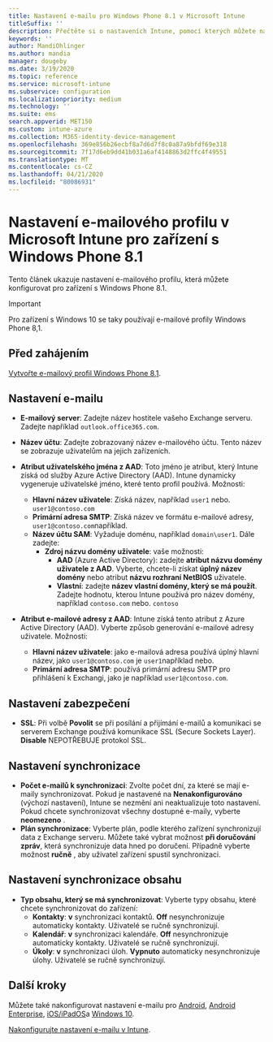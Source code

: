 ```yaml
---
title: Nastavení e-mailu pro Windows Phone 8.1 v Microsoft Intune
titleSuffix: ''
description: Přečtěte si o nastaveních Intune, pomocí kterých můžete nakonfigurovat připojení e-mailu na zařízeních s Windows Phone 8.1.
keywords: ''
author: MandiOhlinger
ms.author: mandia
manager: dougeby
ms.date: 3/19/2020
ms.topic: reference
ms.service: microsoft-intune
ms.subservice: configuration
ms.localizationpriority: medium
ms.technology: ''
ms.suite: ems
search.appverid: MET150
ms.custom: intune-azure
ms.collection: M365-identity-device-management
ms.openlocfilehash: 369e856b26ecbf8a7d6d7f8c0a87a9bfdf69e318
ms.sourcegitcommit: 7f17d6eb9dd41b031a6af4148863d2ffc4f49551
ms.translationtype: MT
ms.contentlocale: cs-CZ
ms.lasthandoff: 04/21/2020
ms.locfileid: "80086931"
---
```

# <a name="email-profile-settings-in-microsoft-intune-for-devices-running-windows-phone-81"></a>Nastavení e-mailového profilu v Microsoft Intune pro zařízení s Windows Phone 8.1

Tento článek ukazuje nastavení e-mailového profilu, která můžete konfigurovat pro zařízení s Windows Phone 8.1.

>[!IMPORTANT]
>Pro zařízení s Windows 10 se taky používají e-mailové profily Windows Phone 8,1.

## <a name="before-you-begin"></a>Před zahájením

[Vytvořte e-mailový profil Windows Phone 8,1](email-settings-configure.md).

## <a name="email-settings"></a>Nastavení e-mailu

- **E-mailový server**: Zadejte název hostitele vašeho Exchange serveru. Zadejte například `outlook.office365.com`.
- **Název účtu**: Zadejte zobrazovaný název e-mailového účtu. Tento název se zobrazuje uživatelům na jejich zařízeních.
- **Atribut uživatelského jména z AAD**: Toto jméno je atribut, který Intune získá od služby Azure Active Directory (AAD). Intune dynamicky vygeneruje uživatelské jméno, které tento profil používá. Možnosti:
  - **Hlavní název uživatele**: Získá název, například `user1` nebo. `user1@contoso.com`
  - **Primární adresa SMTP**: Získá název ve formátu e-mailové adresy, `user1@contoso.com`například.
  - **Název účtu SAM**: Vyžaduje doménu, například `domain\user1`. Dále zadejte:
    - **Zdroj názvu domény uživatele**: vaše možnosti:
      - **AAD** (Azure Active Directory): zadejte **atribut názvu domény uživatele z AAD**. Vyberte, chcete-li získat **úplný název domény** nebo atribut **názvu rozhraní NetBIOS** uživatele.
      - **Vlastní**: zadejte **název vlastní domény, který se má použít**. Zadejte hodnotu, kterou Intune používá pro název domény, například `contoso.com` nebo. `contoso`

- **Atribut e-mailové adresy z AAD**: Intune získá tento atribut z Azure Active Directory (AAD). Vyberte způsob generování e-mailové adresy uživatele. Možnosti:
  - **Hlavní název uživatele**: jako e-mailová adresa používá úplný hlavní název, jako `user1@contoso.com` je `user1`například nebo.
  - **Primární adresa SMTP**: používá primární adresu SMTP pro přihlášení k Exchangi, jako je například `user1@contoso.com`.

## <a name="security-settings"></a>Nastavení zabezpečení

- **SSL**: Při volbě **Povolit** se při posílání a přijímání e-mailů a komunikaci se serverem Exchange používá komunikace SSL (Secure Sockets Layer). **Disable** NEPOTŘEBUJE protokol SSL.

## <a name="synchronization-settings"></a>Nastavení synchronizace

- **Počet e-mailů k synchronizaci**: Zvolte počet dní, za které se mají e-maily synchronizovat. Pokud je nastavené na **Nenakonfigurováno** (výchozí nastavení), Intune se nezmění ani neaktualizuje toto nastavení. Pokud chcete synchronizovat všechny dostupné e-maily, vyberte **neomezeno** .
- **Plán synchronizace**: Vyberte plán, podle kterého zařízení synchronizují data z Exchange serveru. Můžete také vybrat možnost **při doručování zpráv**, která synchronizuje data hned po doručení. Případně vyberte možnost **ručně** , aby uživatel zařízení spustil synchronizaci.

## <a name="content-sync-settings"></a>Nastavení synchronizace obsahu

- **Typ obsahu, který se má synchronizovat**: Vyberte typy obsahu, které chcete synchronizovat do zařízení:
  - **Kontakty**: **v** synchronizaci kontaktů. **Off** nesynchronizuje automaticky kontakty. Uživatelé se ručně synchronizují.
  - **Kalendář**: **v** synchronizaci kalendáře. **Off** nesynchronizuje automaticky kontakty. Uživatelé se ručně synchronizují.
  - **Úkoly**: **v** synchronizaci úloh. **Vypnuto** automaticky nesynchronizuje úlohy. Uživatelé se ručně synchronizují.

## <a name="next-steps"></a>Další kroky

Můžete také nakonfigurovat nastavení e-mailu pro [Android](email-settings-android.md), [Android Enterprise](email-settings-android-enterprise.md), [iOS/iPadOS](email-settings-ios.md)a [Windows 10](email-settings-windows-10.md).

[Nakonfigurujte nastavení e-mailu v Intune](email-settings-configure.md).
